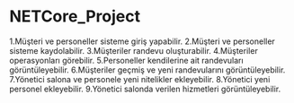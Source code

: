 # NETCore_Project
1.Müşteri ve personeller sisteme giriş yapabilir.
2.Müşteri ve personeller sisteme kaydolabilir.
3.Müşteriler randevu oluşturabilir.
4.Müşteriler operasyonları görebilir.
5.Personeller kendilerine ait randevuları görüntüleyebilir.
6.Müşteriler geçmiş ve yeni randevularını görüntüleyebilir.
7.Yönetici salona ve personele yeni nitelikler ekleyebilir.
8.Yönetici yeni personel ekleyebilir.
9.Yönetici salonda verilen hizmetleri görüntüleyebilir.
